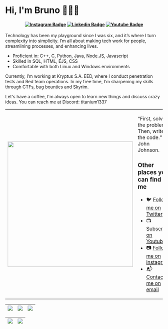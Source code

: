 # Hi, I'm Bruno 👨🏻‍💻

<h4 align="center">


[![Instagram Badge](https://img.shields.io/badge/-instagram-red?style=for-the-badge&logo=instagram&logoColor=white&link=https://github.com/bruno-1337)](https://www.instagram.com/titanium1337/)
[![Linkedin Badge](https://img.shields.io/badge/-Linkedin-blue?style=for-the-badge&logo=Linkedin&logoColor=white&link=https://github.com/bruno-1337)](https://www.linkedin.com/in/brunobadaro/)
[![Youtube Badge](https://img.shields.io/badge/YouTube-FF0000?style=for-the-badge&logo=youtube&logoColor=white)](https://www.youtube.com/titanium1337)

</h4>


Technology has been my playground since I was six, and it’s where I turn complexity into simplicity. I’m all about making tech work for people, streamlining processes, and enhancing lives.

- Proficient in: C++, C, Python, Java, Node.JS, Javascript
- Skilled in SQL, HTML, EJS, CSS
- Comfortable with both Linux and Windows environments

Currently, I’m working at Kryptus S.A. EED, where I conduct penetration tests and Red team operations. In my free time, I’m sharpening my skills through CTFs, bug bounties and Skyrim.

Let's have a coffee, I'm always open to learn new things and discuss crazy ideas. You can reach me at Discord: titanium1337


<table border="0" cellspacing="0" cellpadding="0">
  <tr>
    <td style="border: 0";>
      <img width="400" src="https://avatars.githubusercontent.com/u/71904759?v=4" />
    </td>
    <td style="border: 0";>
      <p>
        “First, solve the problem. Then, write the code.” – John Johnson.
      </p>
      <h3>Other places you can find me</h3>
      <ul>
        <li>
          🐦 <a href="https://twitter.com/titanium1337">Follow me on Twitter</a>
        </li>
        <li>
          📺 <a href="https://www.youtube.com/titanium1337">Subscribe on Youtube</a>
        </li>
        <li>
          📷 <a href="https://www.instagram.com/titanium1337/">Follow me on instagram</a>
        </li>
        <li>
          📬 <a href=mailto:maturegt@gmail.com>Contact-me on email</a>
        </li>
      </ul>
    </td>
  </tr>
</table>

| ![](http://github-profile-summary-cards.vercel.app/api/cards/stats?username=bruno-1337&theme=2077) | ![](http://github-profile-summary-cards.vercel.app/api/cards/repos-per-language?username=bruno-1337&hide=Html&theme=2077) | ![](http://github-profile-summary-cards.vercel.app/api/cards/most-commit-language?username=bruno-1337&theme=2077) |
| :-: | :-: | :-: |

| ![](http://github-profile-summary-cards.vercel.app/api/cards/profile-details?username=bruno-1337&theme=2077) | ![](https://github-readme-streak-stats.herokuapp.com?user=bruno-1337&theme=radical&hide_border=true&date_format=n%2Fj%5B%2FY%5D) |
| :-: | :-: |
